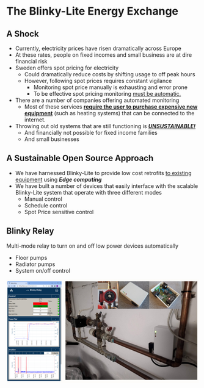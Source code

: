 # The Blinky-Lite Energy Exchange
## A Shock
* Currently, electricity prices have risen dramatically across Europe
* At these rates, people on fixed incomes and small business are at dire financial risk
* Sweden offers spot pricing for electricity
  - Could dramatically reduce costs by shifting usage to off peak hours
  - However, following spot prices requires constant vigilance
    * Monitoring spot price manually is exhausting and error prone
    * To be effective spot pricing monitoring <ins>must be automatic.</ins>
* There are a number of companies offering automated monitoring
  - Most of these services <ins>**require the user to purchase expensive new equipment**</ins> (such as heating systems) that can be connected to the internet.
* Throwing out old systems that are still functioning is <ins>***UNSUSTAINABLE!***</ins>
  - And financially not possible for fixed income families
  - And small businesses

## A Sustainable Open Source Approach
* We have harnessed Blinky-Lite to provide low cost retrofits <ins>to existing equipment</ins> using ***Edge computing***
* We have built a number of devices that easily interface with the scalable Blinky-Lite system that operate with three different modes
  - Manual control
  - Schedule control
  - Spot Price sensitive control

## Blinky Relay
Multi-mode relay to turn on and off low power devices automatically
* Floor pumps
* Radiator pumps
* System on/off control  

<img src="https://github.com/blinky-lite-energy-exchange/.github/raw/master/profile/blinkyRelay.png"/><br>
